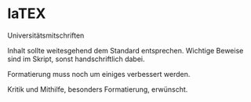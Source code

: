 # laTEX
Universitätsmitschriften


Inhalt sollte weitesgehend dem Standard entsprechen.
Wichtige Beweise sind im Skript, sonst handschriftlich dabei.


Formatierung muss noch um einiges verbessert werden.

Kritik und Mithilfe, besonders Formatierung, erwünscht.
